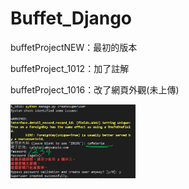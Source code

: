 # Buffet_Django

buffetProjectNEW：最初的版本

buffetProject_1012：加了註解

buffetProject_1016：改了網頁外觀(未上傳)

<img src="django_admin.png" style="width:200px" />

